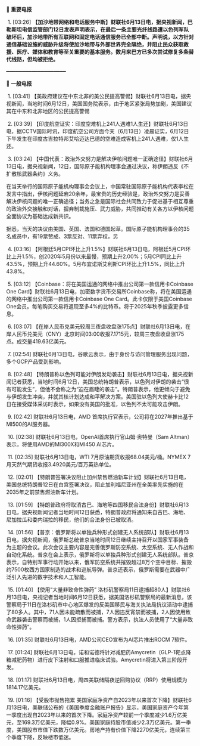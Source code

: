 **🔴 重要电报**

  1. [03:26] **【加沙地带网络和电话服务中断】财联社6月13日电，据央视新闻，巴勒斯坦电信监管部门12日发表声明表示，在最后一条主要光纤线路遭以色列军队破坏后，加沙地带所有互联网和固定电话通信服务已全部中断。声明说，以方针对通信基础设施的威胁升级将使加沙地带与外部世界完全隔绝，并阻止民众获取救援、医疗、媒体和教育等至关重要的基本服务。数月来巴方已多次尝试修复多条替代线路，但均被拒绝。**

━━━━━━━━━━━━━━━━━━━

**📰 一般电报**

  1. [03:41] 【美政府建议在中东北非的美公民提高警惕】财联社6月13日电，据央视新闻，当地时间6月12日，美国国务院表示，由于地区紧张局势加剧，美国建议其在中东和北非地区的公民提高警惕

  2. [03:39] 【印度航空证实：印度空难机上241人遇难1人生还】财联社6月13日电，据CCTV国际时讯，印度航空公司方面今天（6月13日）凌晨证实，6月12日下午发生在印度古吉拉特邦艾哈迈达巴德的空难造成客机上241人遇难，仅1人生还。

  3. [03:24] 【中国代表：政治外交努力是解决伊核问题唯一正确途径】财联社6月13日电，据央视新闻，12日，国际原子能机构理事会通过决议，称伊朗违反《不扩散核武器条约》义务。

在当天举行的国际原子能机构理事会会议上，中国常驻国际原子能机构代表李松在发言中指出，伊核问题延宕20余年，最宝贵的历史经验是，政治外交努力是妥善解决伊核问题的唯一正确途径；当务之急是国际社会共同致力于促进基于相互尊重的政治外交接触和对话，摒弃制裁施压、武力威胁，共同推动有关各方以伊核问题全面协议为基础达成新共识。

据悉，当天的决议由美国、英国、法国和德国起草。国际原子能机构理事会的35名成员中，有19票赞成、3票反对、11票弃权，另

  4. [03:16] 【阿根廷5月CPI环比上升1.5%】财联社6月13日电，阿根廷5月CPI环比上升1.5%，创2020年5月份以来最慢，预期上升2.00%；5月CPI同比上升43.5%，预期上升44.60%。5月布宜诺斯艾利斯CPI环比上升1.5%，同比上升43.8%。

  5. [03:12] 【Coinbase：将在美国运通的网络中推出公司第一款信用卡Coinbase One Card】财联社6月13日电，加密数字货币交易所Coinbase称，将在美国运通的网络中推出公司第一款信用卡Coinbase One Card。此卡仅限于美国Coinbase One会员。每笔购买交易将返现至多4%的比特币。将于2025年秋季披露更多信息。

  6. [03:07] 【在岸人民币兑美元较周三夜盘收盘涨175点】财联社6月13日电，在岸人民币兑美元（CNY）北京时间03:00收报7.1715元，较周三夜盘收盘涨175点。成交量419.63亿美元。

  7. [02:54] 财联社6月13日电，谷歌云表示，由于身份与访问管理服务出现问题，多个GCP产品受到影响。

  8. [02:48] 【特朗普称以色列可能对伊朗发动袭击】财联社6月13日电，据央视新闻记者获悉，当地时间6月12日，美国总统特朗普表示，以色列对伊朗的袭击“很有可能发生”，但他不会称之为“迫在眉睫的袭击”。特朗普表示，他更倾向于避免与伊朗发生冲突，并就其核计划达成和平解决方案。美国驻以色列大使赫卡比12日在接受媒体采访时表示，如果没有美国的批准，以色列不太可能攻击伊朗。

  9. [02:42] 财联社6月13日电，AMD 首席执行官表示，公司将在2027年推出基于MI500的AI服务器。

  10. [02:38] 财联社6月13日电，OpenAI首席执行官山姆·奥特曼（Sam Altman）表示，将使用AMD的MI300X和MI450 AI芯片。

  11. [02:35] 财联社6月13日电，WTI 7月原油期货收报68.04美元/桶。NYMEX 7月天然气期货收报3.4920美元/百万英热单位。

  12. [02:01] 【特朗普签署决议阻止加州禁售燃油新车计划】财联社6月13日电，美国总统特朗普12日在白宫签署决议，阻止加利福尼亚州在全美率先实施的在2035年之前禁售燃油新车计划。

  13. [01:59] 【特朗普政府将取消古巴、海地等四国移民合法身份】财联社6月13日电，据央视新闻记者当地时间12日获悉，特朗普政府将通知来自古巴、海地、尼加拉瓜和委内瑞拉的移民，他们的合法身份已被取消。

  14. [01:56] 【普京：俄罗斯将以单独兵种形式创建无人系统部队】财联社6月13日电，据央视新闻，俄罗斯总统普京当地时间12日继续主持召开以国家军事装备为主题的会议。此次会议主要内容是完善俄罗斯防空系统、太空系统、无人作战和自动化系统。普京在会上表示，俄罗斯将以单独兵种形式创建无人系统部队。普京表示，自特别军事行动开始以来，俄军防空系统共摧毁超过8万个空中目标、摧毁约7500枚西方国家制造的战术和巡航导弹。普京还表示，俄罗斯需要在武器中广泛引入先进的数字技术和人工智能。

  15. [01:40] 【使用“大量非致命性弹药” 洛杉矶警察局11日逮捕超80人】财联社6月13日电，央视记者当地时间6月12日获悉，据美国洛杉矶警察局的最新消息，该警察局于11日在洛杉矶市中心地区爆发的反美国移民与海关执法局抗议活动中逮捕了80多人。其中，71人因未能疏散而被捕，7人因违反宵禁而被捕，2人因使用致命武器袭击警察而被捕，1人因拒捕而被捕。警方表示，执法人员使用了“大量非致命性弹药”。

  16. [01:35] 财联社6月13日电，AMD公司CEO宣布为AI芯片推出ROCM 7软件。

  17. [01:24] 财联社6月13日电，诺和诺德将针对减肥药Amycretin（GLP-1靶点降糖减肥药物）进行皮下注射和口服推进临床试验。Amycretin将进入第三阶段开发。

  18. [01:17] 财联社6月13日电，周四美联储隔夜逆回购协议（RRP）使用规模为1814.17亿美元。

  19. [01:16] 【受股市抛售拖累 美国家庭净资产自2023年以来首次下降】财联社6月13日电，美联储公布的《美国季度金融账户报告》显示，美国家庭资产今年第一季度出现自2023年以来的首次下降。家庭净资产较前一个季度减少1.6万亿美元，至169.3万亿美元，降幅0.9%。美国家庭持股市值减少2.3万亿美元。第一季度，美国股市市值下跌数万亿美元。房地产持有价值下降2270亿美元，连续第三个季度下降，反映楼市低迷。

